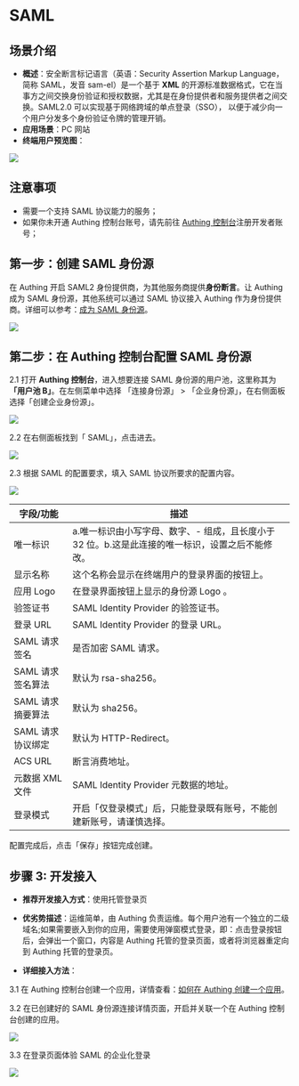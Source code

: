 # SAML

<LastUpdated/>

## 场景介绍

- **概述**：安全断言标记语言（英语：Security Assertion Markup Language，简称 SAML，发音 sam-el）是一个基于 **XML** 的开源标准数据格式，它在当事方之间交换身份验证和授权数据，尤其是在身份提供者和服务提供者之间交换。SAML2.0 可以实现基于网络跨域的单点登录（SSO）， 以便于减少向一个用户分发多个身份验证令牌的管理开销。
- **应用场景**：PC 网站
- **终端用户预览图**：

![](./images/05loginpage.png)

## 注意事项

- 需要一个支持 SAML 协议能力的服务；
- 如果你未开通 Authing 控制台账号，请先前往 [Authing 控制台](https://authing.cn/)注册开发者账号；

## 第一步：创建 SAML 身份源

在 Authing 开启 SAML2 身份提供商，为其他服务商提供**身份断言**。让 Authing 成为 SAML 身份源，其他系统可以通过 SAML 协议接入 Authing 作为身份提供商。详细可以参考：[成为 SAML 身份源](https://docs.authing.cn/v2/guides/federation/saml.html)。

![](./images/opensaml.png)

## 第二步：在 Authing 控制台配置 SAML 身份源

2.1 打开 **Authing 控制台**，进入想要连接 SAML 身份源的用户池，这里称其为 **「用户池 B」**。在左侧菜单中选择 「连接身份源」 > 「企业身份源」，在右侧面板选择「创建企业身份源」。

![](./images/01opensource.png)

2.2 在右侧面板找到「 SAML」，点击进去。

![](./images/02choosesaml.png)

2.3 根据 SAML 的配置要求，填入  SAML 协议所要求的配置内容。

![](./images/03inputconfig.png)

| 字段/功能         | 描述                                                         |
| ----------------- | ------------------------------------------------------------ |
| 唯一标识          | a.唯一标识由小写字母、数字、- 组成，且长度小于 32 位。b.这是此连接的唯一标识，设置之后不能修改。 |
| 显示名称          | 这个名称会显示在终端用户的登录界面的按钮上。                 |
| 应用 Logo         | 在登录界面按钮上显示的身份源 Logo 。                         |
| 验签证书          | SAML Identity Provider 的验签证书。                          |
| 登录 URL          | SAML Identity Provider 的登录 URL。                          |
| SAML 请求签名     | 是否加密 SAML 请求。                                         |
| SAML 请求签名算法 | 默认为 rsa-sha256。                                          |
| SAML 请求摘要算法 | 默认为 sha256。                                              |
| SAML 请求协议绑定 | 默认为 HTTP-Redirect。                                       |
| ACS URL           | 断言消费地址。                                               |
| 元数据 XML 文件   | SAML Identity Provider 元数据的地址。                        |
| 登录模式          | 开启「仅登录模式」后，只能登录既有账号，不能创建新账号，请谨慎选择。 |

配置完成后，点击「保存」按钮完成创建。

## 步骤 3: 开发接入

- **推荐开发接入方式**：使用托管登录页

- **优劣势描述**：运维简单，由 Authing 负责运维。每个用户池有一个独立的二级域名;如果需要嵌入到你的应用，需要使用弹窗模式登录，即：点击登录按钮后，会弹出一个窗口，内容是 Authing 托管的登录页面，或者将浏览器重定向到 Authing 托管的登录页。

- **详细接入方法**：

3.1 在 Authing 控制台创建一个应用，详情查看：[如何在 Authing 创建一个应用](/guides/app-new/create-app/create-app.md)。

3.2 在已创建好的 SAML 身份源连接详情页面，开启并关联一个在 Authing 控制台创建的应用。

![](./images/04opensamlapp.png)

3.3 在登录页面体验 SAML 的企业化登录

![](./images/05loginpage.png)

